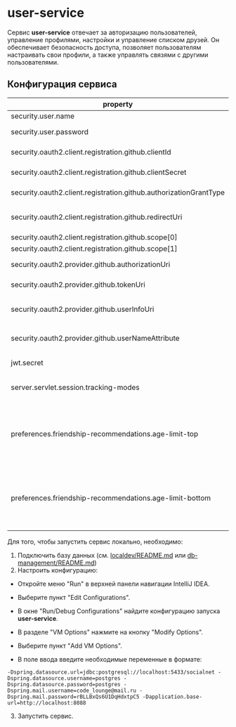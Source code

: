 # user-service

Сервис **user-service** отвечает за авторизацию пользователей, управление профилями, настройки и управление списком друзей. Он обеспечивает безопасность доступа, позволяет пользователям настраивать свои профили, а также управлять связями с другими пользователями.

## Конфигурация сервиса

| property                                                          | var                                               | text                                                                                           |
|-------------------------------------------------------------------|---------------------------------------------------|------------------------------------------------------------------------------------------------|
| security.user.name                                                | admin                                             | Имя пользователя                                                                               |
| security.user.password                                            | 12345678                                          | Пароль пользователя                                                                            |
| security.oauth2.client.registration.github.clientId               | CREATE!!!                                         | Идентификатор клиента GitHub                                                                   |
| security.oauth2.client.registration.github.clientSecret           | CREATE!!!                                         | Секрет клиента GitHub                                                                          |
| security.oauth2.client.registration.github.authorizationGrantType | authorization_code                                | Тип авторизации (authorization_code)                                                           |
| security.oauth2.client.registration.github.redirectUri            | http://109.184.122.25:8080/oauth2/callback/github | URI перенаправления для GitHub                                                                 |
| security.oauth2.client.registration.github.scope[0]               | read:user                                         | Область доступа 1                                                                              |
| security.oauth2.client.registration.github.scope[1]               | user:email                                        | Область доступа 2                                                                              |
| security.oauth2.provider.github.authorizationUri                  | https://github.com/login/oauth/authorize          | URI авторизации GitHub                                                                         |
| security.oauth2.provider.github.tokenUri                          | https://github.com/login/oauth/access_token       | URI токена доступа GitHub                                                                      |
| security.oauth2.provider.github.userInfoUri                       | https://api.github.com/user                       | URI информации о пользователе GitHub                                                           |
| security.oauth2.provider.github.userNameAttribute                 | id                                                | Атрибут имени пользователя GitHub                                                              |
| jwt.secret                                                        | team38                                            | Секретный ключ для JWT-токена                                                                  |
| server.servlet.session.tracking-modes                             | cookie                                            | Режим отслеживания сессии                                                                      |
| preferences.friendship-recommendations.age-limit-top              |5                                                  | Верхняя граница возраста для рекоммендаций дружбы по умолчанию<br/> (от возраста пользователя) |
| preferences.friendship-recommendations.age-limit-bottom           |5                                                  | Нижняя граница возраста для рекоммендаций дружбы по умолчанию<br/> (от возраста пользователя)  |
 
Для того, чтобы запустить сервис локально, необходимо:
1. Подключить базу данных (см. [localdev/README.md](../.localdev/README.md) или [db-management/README.md](../db-management/README.md))
2. Настроить конфигурацию:
- Откройте меню "Run" в верхней панели навигации IntelliJ IDEA.

- Выберите пункт "Edit Configurations".

- В окне "Run/Debug Configurations" найдите конфигурацию запуска **user-service**.

- В разделе "VM Options" нажмите на кнопку "Modify Options".

- Выберите пункт "Add VM Options".

- В поле ввода введите необходимые переменные в формате:
```
-Dspring.datasource.url=jdbc:postgresql://localhost:5433/socialnet -Dspring.datasource.username=postgres -Dspring.datasource.password=postgres -Dspring.mail.username=code_lounge@mail.ru -Dspring.mail.password=rBLLBxQs6U1DqHdxtpC5 -Dapplication.base-url=http://localhost:8088
```
3. Запустить сервис.